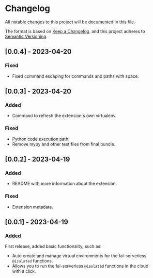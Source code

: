 # Changelog

All notable changes to this project will be documented in this file.

The format is based on [Keep a Changelog](https://keepachangelog.com/en/1.0.0/),
and this project adheres to [Semantic Versioning](https://semver.org/spec/v2.0.0.html).

<!-- ## [Unreleased] -->

## [0.0.4] - 2023-04-20

### Fixed

- Fixed command escaping for commands and paths with space.

## [0.0.3] - 2023-04-20

### Added

- Command to refresh the extension's own virtualenv.

### Fixed

- Python code execution path.
- Remove mypy and other test files from final bundle.


## [0.0.2] - 2023-04-19

### Added

- README with more information about the extension.

### Fixed

- Extension metadata.

## [0.0.1] - 2023-04-19

### Added

First release, added basic functionality, such as:

- Auto create and manage virtual environments for the fal-serverless `@isolated` functions.
- Allows you to run the fal-serverless `@isolated` functions in the cloud with a click.
